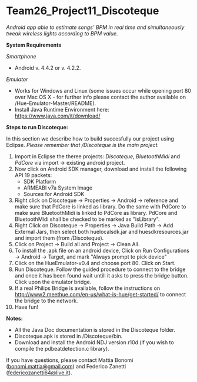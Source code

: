 # Team26_Project11_Discoteque
*Android app able to estimate songs' BPM in real time and simultaneously tweak wireless lights according to BPM value.*

**System Requirements**

*Smartphone*
- Android v. 4.4.2 or v. 4.2.2.

*Emulator*
- Works for Windows and Linux (some issues occur while opening port 80 over Mac OS X - for further info please contact the author available on /Hue-Emulator-Master/README).
- Install Java Runtime Environment here: https://www.java.com/it/download/

**Steps to run Discoteque:**

In this section we describe how to build succesfully our project using Eclipse.
*Please remember that /Discoteque is the main project.*

1.  Import in Eclipse the theree projects: *Discoteque*, *BluetoothMidi* and *PdCore* via import -> existing android project.
2.  Now click on Android SDK manager, download and install the following API 19 packets: 
    - SDK Platform
    - ARMEABI v7a System Image
    - Sources for Android SDK
3.  Right click on Discoteque -> Properties -> Android -> reference and make sure that PdCore is linked as library. 
    Do the same with PdCore to make sure BluetoothMidi is linked to PdCore as library. PdCore and BluetoothMidi shall be checked to be marked as "isLibrary".
4.  Right Click on Discoteque -> Properties -> Java Build Path -> Add External Jars, then select both huelocalsdk.jar and huesdkresources.jar and import them (from /Discoteque).
5.  Click on Project -> Build all and Project -> Clean All.
6.  To install the .apk file on an android device, Click on Run Configurations -> Android -> Target, and mark "Always prompt to pick device"
7.  Click on the HueEmulator-v0.4 and choose port 80. Click on Start. 
8.  Run Discoteque. Follow the guided procedure to connect to the bridge and once it has been found wait untill it asks to press the bridge button. Click upon the emulator bridge.
9.  If a real Philips Bridge is available, follow the instructions on http://www2.meethue.com/en-us/what-is-hue/get-started/ to connect the bridge to the network.
10. Have fun!

**Notes:**
- All the Java Doc documentation is stored in the Discoteque folder.
- Discoteque.apk is stored in /Discoteque/bin.
- Download and install the Android NDJ version r10d (if you wish to compile the pdbeatdetection.c library).

If you have questions, please contact Mattia Bonomi (bonomi.mattia@gmail.com) and Federico Zanetti (federicozanetti64@live.it).
